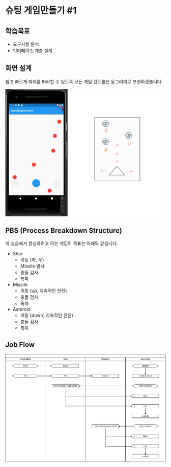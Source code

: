 # 슈팅 게임만들기 #1


## 학습목표
* 요구사항 분석
* 인터페이스 계층 설계


## 화면 설계

쉽고 빠르게 예제를 따라할 수 있도록 모든 게임 컨트롤은 동그라미로 표현하겠습니다.

![](./pic-1.png)


## PBS (Process Breakdown Structure)

이 실습에서 완성하려고 하는 게임의 목표는 아래와 같습니다.

* Ship
  * 이동 (좌, 우)
  * Missile 발사
  * 충돌 검사
  * 폭파
* Missile
    * 이동 (up, 지속적인 전진)
    * 충돌 검사
    * 폭파
* Asteroid
    * 이동 (down, 지속적인 전진)
    * 충돌 검사
    * 폭파


## Job Flow

![](./pic-2.png)

